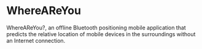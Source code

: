WhereAReYou
===========

WhereAReYou?, an offline Bluetooth positioning mobile application that predicts the relative location of mobile devices in the surroundings without an Internet connection.
